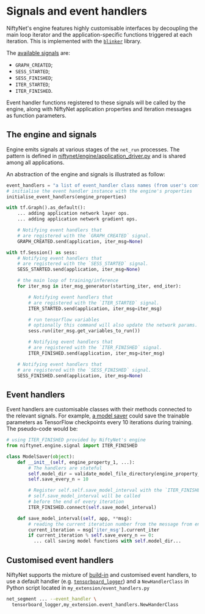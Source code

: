 # Signals and event handlers

NiftyNet's engine features highly customisable interfaces by decoupling the
main loop iterator and the application-specific functions triggered at each
iteration.  This is implemented with the
[`blinker`](https://pythonhosted.org/blinker/) library.

The [available signals](niftynet.engine.signal.html) are:
- `GRAPH_CREATED`;
- `SESS_STARTED`;
- `SESS_FINISHED`;
- `ITER_STARTED`;
- `ITER_FINISHED`.

Event handler functions registered to these signals will be called by the
engine, along with NiftyNet application properties and iteration messages as
function parameters.


## The engine and signals
Engine emits signals at various stages of the `net_run` processes.  The pattern
is defined in
[niftynet/engine/application_driver.py](niftynet.engine.application_driver.html)
and is shared among all applications.

An abstraction of the engine and signals is illustrated as follow:
```python
event_handlers = "a list of event_handler class names (from user's config file) "
# initialise the event handler instance with the engine's properties
initialise_event_handlers(engine_properties)

with tf.Graph().as_default():
    ... adding application network layer ops.
    ... adding application network gradient ops.

    # Notifying event handlers that
    # are registered with the `GRAPH_CREATED` signal.
    GRAPH_CREATED.send(application, iter_msg=None)

with tf.Session() as sess:
    # Notifying event handlers that
    # are registered with the `SESS_STARTED` signal.
    SESS_STARTED.send(application, iter_msg=None)

    # the main loop of training/inference
    for iter_msg in iter_msg_generator(starting_iter, end_iter):

        # Notifying event handlers that
        # are registered with the `ITER_STARTED` signal.
        ITER_STARTED.send(application, iter_msg=iter_msg)

        # run tensorflow variables
        # optionally this command will also update the network params.
        sess.run(iter_msg.get_variables_to_run())

        # Notifying event handlers that
        # are registered with the `ITER_FINISHED` signal.
        ITER_FINISHED.send(application, iter_msg=iter_msg)

    # Notifying event handlers that
    # are registered with the `SESS_FINISHED` signal.
    SESS_FINISHED.send(application, iter_msg=None)
```


## Event handlers
Event handlers are customisable classes with their methods connected to the
relevant signals.  For example, [a model
saver](_modules/niftynet/engine/handler_model.html#ModelSaver) could save the
trainable parameters as TensorFlow checkpoints every 10 iterations during
training. The pseudo-code would be:
```python
# using ITER_FINISHED provided by NiftyNet's engine
from niftynet.engine.signal import ITER_FINISHED

class ModelSaver(object):
    def __init__(self, engine_property_1, ...):
        # The handlers are stateful
        self.model_dir = validate_model_file_directory(engine_property_1)
        self.save_every_n = 10

        # Register self.self.save_model_interval with the `ITER_FINISHED` signal.
        # self.save_model_interval will be called
        # before the end of every iteration
        ITER_FINISHED.connect(self.save_model_interval)

    def save_model_interval(self, app, **msg):
        # reading the current iteration number from the message from engine
        current_iteration = msg['iter_msg'].current_iter
        if current_iteration % self.save_every_n == 0:
          ... call saving model functions with self.model_dir...

```

## Customised event handlers
NiftyNet supports the mixture of [build-in](niftynet.engine.application_factory.html#niftynet.engine.application_factory.EventHandlerFactory) and customised event handlers, to use
a default handler (e.g.
[`tensorboard_logger`](niftynet.engine.handler_tensorboard.html))
and a `NewHandlerClass` in Python script located in
`my_extension/event_handlers.py`

```bash
net_segment ... --event_handler \
  tensorboard_logger,my_extension.event_handlers.NewHanderClass
```
